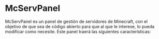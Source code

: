# McServPanel
McServPanel es un panel de gestión de servidores de Minecraft, con el objetivo de que sea de código abierto para que al que le interese, lo pueda modificar como necesite.
Este panel traerá las siguientes características:

